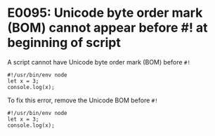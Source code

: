 # E0095: Unicode byte order mark (BOM) cannot appear before #! at beginning of script

A script cannot have Unicode byte order mark (BOM) before `#!`

    ﻿#!/usr/bin/env node
    let x = 3;
    console.log(x);

To fix this error, remove the Unicode BOM before `#!`

    #!/usr/bin/env node
    let x = 3;
    console.log(x);
